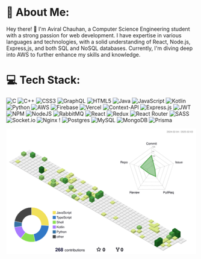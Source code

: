 # 💫 About Me:
Hey there! 👋 I'm Aviral Chauhan, a Computer Science Engineering student with a strong passion for web development. I have expertise in various languages and technologies, with a solid understanding of React, Node.js, Express,js, and both SQL and NoSQL databases. Currently, I'm diving deep into AWS to further enhance my skills and knowledge.


<!-- ## 🌐 Socials: -->
<!-- [![LinkedIn](https://img.shields.io/badge/LinkedIn-%230077B5.svg?logo=linkedin&logoColor=white)](https://linkedin.com/in/aviral-chauhan-07a4a82b5/) -->

# 💻 Tech Stack:
![C](https://img.shields.io/badge/c-%2300599C.svg?style=for-the-badge&logo=c&logoColor=white) ![C++](https://img.shields.io/badge/c++-%2300599C.svg?style=for-the-badge&logo=c%2B%2B&logoColor=white) ![CSS3](https://img.shields.io/badge/css3-%231572B6.svg?style=for-the-badge&logo=css3&logoColor=white) ![GraphQL](https://img.shields.io/badge/-GraphQL-E10098?style=for-the-badge&logo=graphql&logoColor=white) ![HTML5](https://img.shields.io/badge/html5-%23E34F26.svg?style=for-the-badge&logo=html5&logoColor=white) ![Java](https://img.shields.io/badge/java-%23ED8B00.svg?style=for-the-badge&logo=openjdk&logoColor=white) ![JavaScript](https://img.shields.io/badge/javascript-%23323330.svg?style=for-the-badge&logo=javascript&logoColor=%23F7DF1E) ![Kotlin](https://img.shields.io/badge/kotlin-%237F52FF.svg?style=for-the-badge&logo=kotlin&logoColor=white) ![Python](https://img.shields.io/badge/python-3670A0?style=for-the-badge&logo=python&logoColor=ffdd54) ![AWS](https://img.shields.io/badge/AWS-%23FF9900.svg?style=for-the-badge&logo=amazon-aws&logoColor=white) ![Firebase](https://img.shields.io/badge/firebase-%23039BE5.svg?style=for-the-badge&logo=firebase) ![Vercel](https://img.shields.io/badge/vercel-%23000000.svg?style=for-the-badge&logo=vercel&logoColor=white) ![Context-API](https://img.shields.io/badge/Context--Api-000000?style=for-the-badge&logo=react) ![Express.js](https://img.shields.io/badge/express.js-%23404d59.svg?style=for-the-badge&logo=express&logoColor=%2361DAFB) ![JWT](https://img.shields.io/badge/JWT-black?style=for-the-badge&logo=JSON%20web%20tokens) ![NPM](https://img.shields.io/badge/NPM-%23CB3837.svg?style=for-the-badge&logo=npm&logoColor=white) ![NodeJS](https://img.shields.io/badge/node.js-6DA55F?style=for-the-badge&logo=node.js&logoColor=white) ![RabbitMQ](https://img.shields.io/badge/rabbitmq-FF6600?style=for-the-badge&logo=rabbitmq&logoColor=white) ![React](https://img.shields.io/badge/react-%2320232a.svg?style=for-the-badge&logo=react&logoColor=%2361DAFB) ![Redux](https://img.shields.io/badge/redux-%23593d88.svg?style=for-the-badge&logo=redux&logoColor=white) ![React Router](https://img.shields.io/badge/React_Router-CA4245?style=for-the-badge&logo=react-router&logoColor=white) ![SASS](https://img.shields.io/badge/SASS-hotpink.svg?style=for-the-badge&logo=SASS&logoColor=white) ![Socket.io](https://img.shields.io/badge/Socket.io-black?style=for-the-badge&logo=socket.io&badgeColor=010101) ![Nginx](https://img.shields.io/badge/nginx-%23009639.svg?style=for-the-badge&logo=nginx&logoColor=white) ! ![Postgres](https://img.shields.io/badge/postgres-%23316192.svg?style=for-the-badge&logo=postgresql&logoColor=white) ![MySQL](https://img.shields.io/badge/mysql-4479A1.svg?style=for-the-badge&logo=mysql&logoColor=white) ![MongoDB](https://img.shields.io/badge/MongoDB-%234ea94b.svg?style=for-the-badge&logo=mongodb&logoColor=white) ![Prisma](https://img.shields.io/badge/Prisma-3982CE?style=for-the-badge&logo=Prisma&logoColor=white)
<!-- # 📊 GitHub Stats:
<div style="display: flex; align-items: center;">
  <img src="https://github-readme-stats.vercel.app/api?username=0oAVIRALo0&theme=dark&hide_border=false&include_all_commits=true&count_private=false" height="200" width="400">
<!--   <img src="https://github-readme-stats.vercel.app/api/top-langs/?username=0oAVIRALo0&theme=dark&hide_border=false&include_all_commits=true&count_private=false&layout=compact" height="200" width="400"> 
  <img src="https://github-readme-streak-stats.herokuapp.com/?user=0oAVIRALo0&theme=dark&hide_border=false" height="200" width="400">
</div> -->


<!-- ## 🏆 GitHub Trophies -->
<!-- ![](https://github-profile-trophy.vercel.app/?username=0oAVIRALo0&theme=radical&no-frame=false&no-bg=true&margin-w=4)

### ✍️ Random Dev Quote
![](https://quotes-github-readme.vercel.app/api?type=horizontal&theme=radical) -->


<!-- ### 🔝 Top Contributed Repo -->
<!-- ![](https://github-contributor-stats.vercel.app/api?username=0oAVIRALo0&limit=5&theme=dark&combine_all_yearly_contributions=true) -->

<!-- [![](https://visitcount.itsvg.in/api?id=0oAVIRALo0&icon=0&color=0)](https://visitcount.itsvg.in) -->


<p align="center" >
	<picture>
	  <source media="(prefers-color-scheme: dark)"  srcset="https://raw.githubusercontent.com/0oAVIRALo0/0oAVIRALo0/output-3d-contrib/night.svg" />
	  <source media="(prefers-color-scheme: light)" srcset="https://raw.githubusercontent.com/0oAVIRALo0/0oAVIRALo0/output-3d-contrib/day.svg" />
	  <img alt="github profile contributions chart"    src="https://raw.githubusercontent.com/0oAVIRALo0/0oAVIRALo0/output-3d-contrib/day.svg" />
	</picture>
</p>

<!-- Proudly created with GPRM ( https://gprm.itsvg.in ) -->
